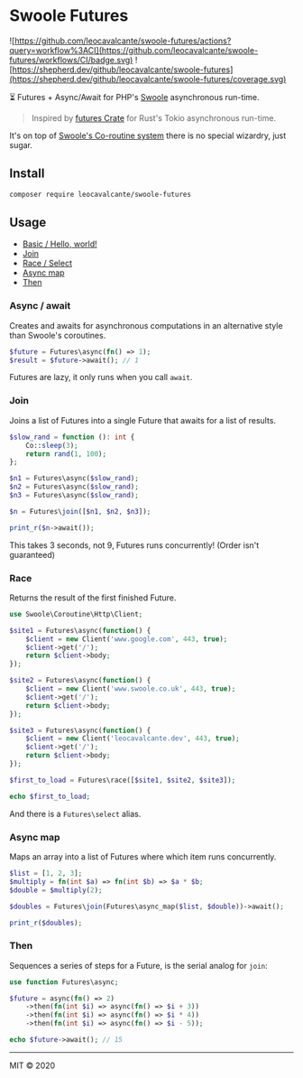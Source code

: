 # Swoole Futures

![https://github.com/leocavalcante/swoole-futures/actions?query=workflow%3ACI](https://github.com/leocavalcante/swoole-futures/workflows/CI/badge.svg)
![https://shepherd.dev/github/leocavalcante/swoole-futures](https://shepherd.dev/github/leocavalcante/swoole-futures/coverage.svg)

⏳ Futures + Async/Await for PHP's [Swoole](https://www.swoole.co.uk/) asynchronous run-time.

> Inspired by [futures Crate](https://crates.io/crates/futures) for Rust's Tokio asynchronous run-time.

It's on top of [Swoole's Co-routine system](https://www.swoole.co.uk/coroutine) there is no special wizardry, just sugar.

## Install

```bash
composer require leocavalcante/swoole-futures
```

## Usage

* [Basic / Hello, world!](#async--await)
* [Join](#join)
* [Race / Select](#race)
* [Async map](#async-map)
* [Then](#then)

### Async / await

Creates and awaits for asynchronous computations in an alternative style than Swoole's coroutines. 

```php
$future = Futures\async(fn() => 1);
$result = $future->await(); // 1
```

Futures are lazy, it only runs when you call `await`. 

### Join

Joins a list of Futures into a single Future that awaits for a list of results.

```php
$slow_rand = function (): int {
    Co::sleep(3);
    return rand(1, 100);
};

$n1 = Futures\async($slow_rand);
$n2 = Futures\async($slow_rand);
$n3 = Futures\async($slow_rand);

$n = Futures\join([$n1, $n2, $n3]);

print_r($n->await());
```
This takes 3 seconds, not 9, Futures runs concurrently! (Order isn't guaranteed)

### Race

Returns the result of the first finished Future.

```php
use Swoole\Coroutine\Http\Client;

$site1 = Futures\async(function() {
    $client = new Client('www.google.com', 443, true);
    $client->get('/');
    return $client->body;
});

$site2 = Futures\async(function() {
    $client = new Client('www.swoole.co.uk', 443, true);
    $client->get('/');
    return $client->body;
});

$site3 = Futures\async(function() {
    $client = new Client('leocavalcante.dev', 443, true);
    $client->get('/');
    return $client->body;
});

$first_to_load = Futures\race([$site1, $site2, $site3]);

echo $first_to_load;
```

And there is a `Futures\select` alias.

### Async map

Maps an array into a list of Futures where which item runs concurrently.

```php
$list = [1, 2, 3];
$multiply = fn(int $a) => fn(int $b) => $a * $b;
$double = $multiply(2);

$doubles = Futures\join(Futures\async_map($list, $double))->await();

print_r($doubles);
```

### Then

Sequences a series of steps for a Future, is the serial analog for `join`:

```php
use function Futures\async;

$future = async(fn() => 2)
    ->then(fn(int $i) => async(fn() => $i + 3))
    ->then(fn(int $i) => async(fn() => $i * 4))
    ->then(fn(int $i) => async(fn() => $i - 5));

echo $future->await(); // 15
```

---

MIT &copy; 2020
